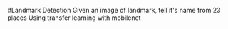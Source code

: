 #Landmark Detection
Given an image of landmark, tell it's name from 23 places
Using transfer learning with mobilenet
